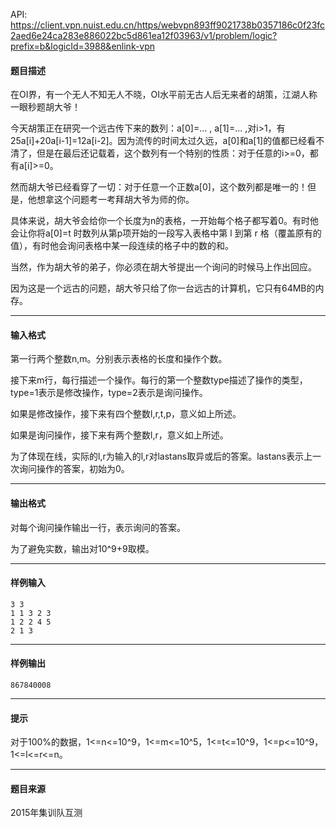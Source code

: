 API: https://client.vpn.nuist.edu.cn/https/webvpn893ff9021738b0357186c0f23fc2aed6e24ca283e886022bc5d861ea12f03963/v1/problem/logic?prefix=b&logicId=3988&enlink-vpn

#### 题目描述

在OI界，有一个无人不知无人不晓，OI水平前无古人后无来者的胡策，江湖人称一眼秒题胡大爷！

今天胡策正在研究一个远古传下来的数列：a\[0\]=... , a\[1\]=... ,对i>1，有 25a\[i\]+20a\[i-1\]=12a\[i-2\]。因为流传的时间太过久远，a\[0\]和a\[1\]的值都已经看不清了，但是在最后还记载着，这个数列有一个特别的性质：对于任意的i>=0，都有a\[i\]>=0。

然而胡大爷已经看穿了一切：对于任意一个正数a\[0\]，这个数列都是唯一的！但是，他想拿这个问题考一考拜胡大爷为师的你。

具体来说，胡大爷会给你一个长度为n的表格，一开始每个格子都写着0。有时他会让你将a\[0\]=t 时数列从第p项开始的一段写入表格中第 l 到第 r 格（覆盖原有的值），有时他会询问表格中某一段连续的格子中的数的和。

当然，作为胡大爷的弟子，你必须在胡大爷提出一个询问的时候马上作出回应。

因为这是一个远古的问题，胡大爷只给了你一台远古的计算机，它只有64MB的内存。

---

#### 输入格式

第一行两个整数n,m。分别表示表格的长度和操作个数。

接下来m行，每行描述一个操作。每行的第一个整数type描述了操作的类型，type=1表示是修改操作，type=2表示是询问操作。

如果是修改操作，接下来有四个整数l,r,t,p，意义如上所述。

如果是询问操作，接下来有两个整数l,r，意义如上所述。

为了体现在线，实际的l,r为输入的l,r对lastans取异或后的答案。lastans表示上一次询问操作的答案，初始为0。

---

#### 输出格式

对每个询问操作输出一行，表示询问的答案。

为了避免实数，输出对10^9+9取模。

---

#### 样例输入
```
3 3
1 1 3 2 3
1 2 2 4 5
2 1 3
```

---

#### 样例输出
```
867840008
```

---

#### 提示

对于100%的数据，1<=n<=10^9，1<=m<=10^5，1<=t<=10^9，1<=p<=10^9，1<=l<=r<=n。

---

#### 题目来源

2015年集训队互测